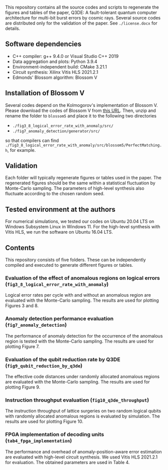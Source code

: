This repository contains all the source codes and scripts to regenerate the figures and tables of the paper, Q3DE: A fault-tolerant quantum computer architecture for multi-bit burst errors by cosmic rays.
Several source codes are distributed only for the validation of the paper. See `./license.docx` for details.

## Software dependencies
- C++ compiler: g++ 9.4.0 or Visual Studio C++ 2019
- Data aggregation and plots: Python 3.9.4
- Environment-independent build: CMake 3.21.1
- Circuit synthesis: Xilinx Vitis HLS 2021.2.1
- Edmonds' Blossom algorithm: Blossom V

## Installation of Blossom V
Several codes depend on the Kolmogorov's implementation of Blossom V.
Please download the codes of Blossom V from [this URL](https://pub.ist.ac.at/~vnk/software.html).
Then, unzip and rename the folder to `blossom5` and place it to the following two directories

- `./fig3_8_logical_error_rate_with_anomaly/src/`
- `./fig7_anomaly_detection/generator/src/`

so that compilers can find `./fig3_8_logical_error_rate_with_anomaly/src/blossom5/PerfectMatching.h`, for example.

## Validation
Each folder will typically regenerate figures or tables used in the paper. 
The regenerated figures should be the same within a statistical fluctuation by Monte-Carlo sampling.
The parameters of high-level synthesis also fluctuate according to the chosen random seed.

## Tested environment at the authors
For numerical simulations, we tested our codes on Ubuntu 20.04 LTS on Windows Subsystem Linux in Windows 11.
For the high-level synthesis with Vitis HLS, we run the software on Ubuntu 16.04 LTS.

## Contents
This repository consists of five folders. These can be independently compiled and executed to generate different figures or tables.

### Evaluation of the effect of anomalous regions on logical errors (`fig3_8_logical_error_rate_with_anomaly`)
Logical error rates per cycle with and without an anomalous region are evaluated with the Monte-Carlo sampling. 
The results are used for plotting Figures 3 and 8. 

### Anomaly detection performance evaluation (`fig7_anomaly_detection`)
The performance of anomaly detection for the occurrence of the anomalous region is tested with the Monte-Carlo sampling.
The results are used for plotting Figure 7. 

### Evaluation of the qubit reduction rate by Q3DE (`fig9_qubit_reduction_by_q3de`)
The effective code distances under randomly allocated anomalous regions are evaluated with the Monte-Carlo sampling.
The results are used for plotting Figure 9. 

### Instruction throughput evaluation (`fig10_q3de_throughput`)
The instruction throughput of lattice surgeries on two random logical qubits with randomly allocated anomalous regions is evaluated by simulation.
The results are used for plotting Figure 10. 

### FPGA implementation of decoding units (`tab4_fpga_implementation`)
The performance and overhead of anomaly-position-aware error estimation are evaluated with high-level circuit synthesis.
We used Vitis HLS 2021.2.1 for evaluation. The obtained parameters are used in Table 4.

